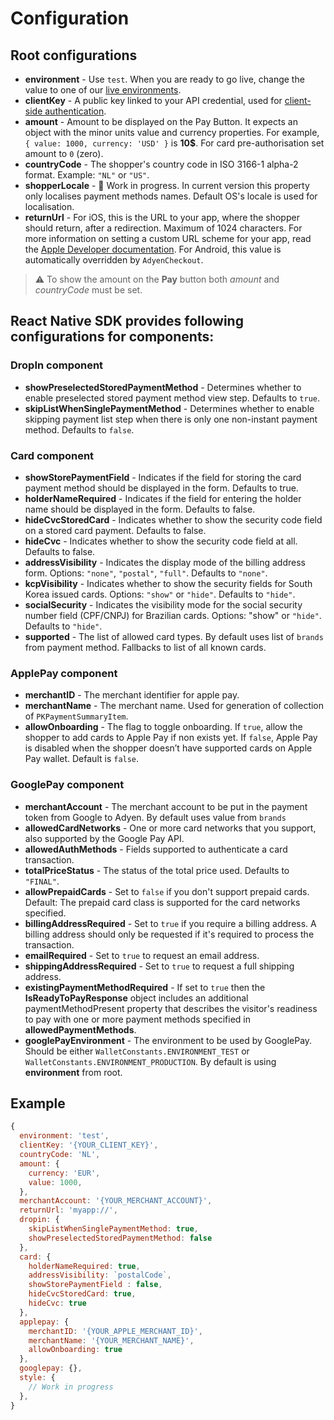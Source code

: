 # Configuration

## Root configurations
* **environment** - Use `test`. When you are ready to go live, change the value to one of our [live environments](https://docs.adyen.com/online-payments/drop-in-web#testing-your-integration).
* **clientKey** - A public key linked to your API credential, used for [client-side authentication](https://docs.adyen.com/development-resources/client-side-authentication).
* **amount** - Amount to be displayed on the Pay Button. It expects an object with the minor units value and currency properties. For example, `{ value: 1000, currency: 'USD' }` is **10$**. For card pre-authorisation set amount to `0` (zero).
* **countryCode** - The shopper's country code in ISO 3166-1 alpha-2 format. Example: `"NL"` or `"US"`. 
* **shopperLocale** - 🚧 Work in progress. In current version this property only localises payment methods names. Default OS's locale is used for localisation.
* **returnUrl** - For iOS, this is the URL to your app, where the shopper should return, after a redirection. Maximum of 1024 characters. For more information on setting a custom URL scheme for your app, read the [Apple Developer documentation](https://developer.apple.com/documentation/uikit/inter-process_communication/allowing_apps_and_websites_to_link_to_your_content/defining_a_custom_url_scheme_for_your_app).
For Android, this value is automatically overridden by `AdyenCheckout`.

> ⚠️ To show the amount on the **Pay** button both *amount* and *countryCode* must be set.

## React Native SDK provides following configurations for components:

### DropIn component
* **showPreselectedStoredPaymentMethod** - Determines whether to enable preselected stored payment method view step. Defaults to `true`.
* **skipListWhenSinglePaymentMethod** - Determines whether to enable skipping payment list step when there is only one non-instant payment method. Defaults to `false`.

### Card component
* **showStorePaymentField** - Indicates if the field for storing the card payment method should be displayed in the form. Defaults to true.
* **holderNameRequired** - Indicates if the field for entering the holder name should be displayed in the form. Defaults to false.
* **hideCvcStoredCard** - Indicates whether to show the security code field on a stored card payment. Defaults to false.
* **hideCvc** - Indicates whether to show the security code field at all. Defaults to false.
* **addressVisibility** - Indicates the display mode of the billing address form. Options: `"none"`, `"postal"`, `"full"`. Defaults to `"none"`.
* **kcpVisibility** - Indicates whether to show the security fields for South Korea issued cards. Options: `"show"` or `"hide"`. Defaults to `"hide"`.
* **socialSecurity** - Indicates the visibility mode for the social security number field (CPF/CNPJ) for Brazilian cards. Options: "show" or `"hide"`. Defaults to `"hide"`.
* **supported** - The list of allowed card types. By default uses list of `brands` from payment method. Fallbacks to list of all known cards.

### ApplePay component
* **merchantID** - The merchant identifier for apple pay.
* **merchantName** - The merchant name. Used for generation of collection of `PKPaymentSummaryItem`.
* **allowOnboarding** - The flag to toggle onboarding. If `true`, allow the shopper to add cards to Apple Pay if non exists yet. If `false`, Apple Pay is disabled when the shopper doesn’t have supported cards on Apple Pay wallet. Default is `false`.

### GooglePay component
* **merchantAccount** - The merchant account to be put in the payment token from Google to Adyen. By default uses value from `brands`
* **allowedCardNetworks** - One or more card networks that you support, also supported by the Google Pay API.
* **allowedAuthMethods** - Fields supported to authenticate a card transaction.
* **totalPriceStatus** - The status of the total price used. Defaults to `"FINAL"`.
* **allowPrepaidCards** - Set to `false` if you don't support prepaid cards. Default: The prepaid card class is supported for the card networks specified.
* **billingAddressRequired** - Set to `true` if you require a billing address. A billing address should only be requested if it's required to process the transaction.
* **emailRequired** - Set to `true` to request an email address.
* **shippingAddressRequired** - Set to `true` to request a full shipping address.
* **existingPaymentMethodRequired** - If set to `true` then the **IsReadyToPayResponse** object includes an additional paymentMethodPresent property that describes the visitor's readiness to pay with one or more payment methods specified in **allowedPaymentMethods**.
* **googlePayEnvironment** - The environment to be used by GooglePay. Should be either `WalletConstants.ENVIRONMENT_TEST` or `WalletConstants.ENVIRONMENT_PRODUCTION`. By default is using **environment** from root.

## Example

```js
{
  environment: 'test',
  clientKey: '{YOUR_CLIENT_KEY}',
  countryCode: 'NL',
  amount: {
    currency: 'EUR',
    value: 1000,
  },
  merchantAccount: '{YOUR_MERCHANT_ACCOUNT}',
  returnUrl: 'myapp://',
  dropin: {
    skipListWhenSinglePaymentMethod: true,
    showPreselectedStoredPaymentMethod: false
  },
  card: {
    holderNameRequired: true,
    addressVisibility: `postalCode`,
    showStorePaymentField : false,
    hideCvcStoredCard: true,
    hideCvc: true
  },
  applepay: {
    merchantID: '{YOUR_APPLE_MERCHANT_ID}',
    merchantName: '{YOUR_MERCHANT_NAME}',
    allowOnboarding: true
  },
  googlepay: {},
  style: {
    // Work in progress
  },
}
```
